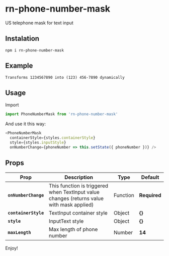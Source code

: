 # rn-phone-number-mask
US telephone mask for text input

## Instalation

    npm i rn-phone-number-mask

## Example

    Transforms 1234567890 into (123) 456-7890 dynamically

## Usage

Import
```javascript
import PhoneNumberMask from 'rn-phone-number-mask'
```

And use it this way:

```javascript
<PhoneNumberMask
  containerStyle={styles.containerStyle}
  style={styles.inputStyle}
  onNumberChange={phoneNumber => this.setState({ phoneNumber })} />
```

## Props


Prop | Description | Type | Default
------ | ------ | ------ | ------
**`onNumberChange`** | This function is triggered when TextInput value changes (returns value with mask applied) | Function | **Required**
**`containerStyle`** | TextInput container style | Object | **{}**
**`style`** | InputText style | Object | **{}**
**`maxLength`** | Max length of phone number | Number | **14**

Enjoy!